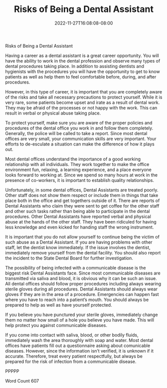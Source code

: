 ﻿---
title: "Risks of Being a Dental Assistant"
date: 2022-11-27T16:08:08-08:00
description: "Text Tips for Web Success"
featured_image: "/images/Text.jpg"
tags: ["Text"]
---

Risks of Being a Dental Assistant

Having a career as a dental assistant is a great career opportunity. You will have the ability to work in the dental profession and observe many types of dental procedures taking place. In addition to assisting dentists and hygienists with the procedures you will have the opportunity to get to know patients as well as help them to feel comfortable before, during, and after procedures.

However, in this type of career, it is important that you are completely aware of the risks and take all necessary precautions to protect yourself. While it is very rare, some patients become upset and irate as a result of dental work. They may be afraid of the processes or not happy with the work. This can result in verbal or physical abuse taking place.

To protect yourself, make sure you are aware of the proper policies and procedures of the dental office you work in and follow them completely. Generally, the police will be called to take a report. Since most dental offices are very small, your communication skills are very important. Your efforts to de-esculate a situation can make the difference of how it plays out. 

Most dental offices understand the importance of a good working relationship with all individuals. They work together to make the office environment fun, relaxing, a learning experience, and a place everyone looks forward to working at. Since we spend so many hours at work in the presence of co-workers, it is important to establish quality relationships.

Unfortunately, in some dental offices, Dental Assistants are treated poorly. Other staff does not show them respect or include them in things that take place both in the office and get togethers outside of it. There are reports of Dental Assistants who claim they were sent to get coffee for the other staff and other such tasks rather than being able to participate in the dental procedures. Other Dental Assistants have reported verbal and physical abuse at the hands of the other staff. They have been ridiculed for having less knowledge and even kicked for handing staff the wrong instrument.

It is important that you do not allow yourself to continue being the victim of such abuse as a Dental Assistant. If you are having problems with other staff, let the dentist know immediately. If the issue involves the dentist, immediately remove yourself from the dental facility. You should also report the incident to the State Dental Board for further investigation.

The possibility of being infected with a communicable disease is the biggest risk Dental Assistants face. Since most communicable diseases are transmitted via saliva and blood, it is obvious why it can be such an issue. All dental offices should follow proper procedures including always wearing sterile gloves during all procedures. Dental Assistants should always wear gloves if they are in the area of a procedure. Emergencies can happen fast where you have to reach into a patient’s mouth. You should always be prepared to help as well as have yourself protected.

If you believe you have punctured your sterile gloves, immediately change them no matter how small of a hole you believe you have made. This will help protect you against communicable diseases. 

If you come into contact with saliva, blood, or other bodily fluids, immediately wash the area thoroughly with soap and water. Most dental offices have patients fill out a questionnaire asking about comunicable diseases. However, since the information isn’t verified, it is unknown if it accurate. Therefore, treat every patient respectfully, but always be prepared for the risk of infection from a communicable disease. 

PPPPP

Word Count 607










